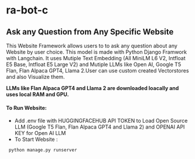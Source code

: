 # ra-bot-c
## Ask any Question from Any Specific Website
This Website Framework allows users to to ask any question about any Website by user choice. This model is made with Python Django Framwork with Langchain. It uses Mutiple Text Embedding (All MiniLM L6 V2, Intfloat E5 Base, Intfloat E5 Large V2) and Mutiple LLMs like Open AI, Google T5 Flan, Flan Alpaca GPT4, Llama 2.User can use custom created Vectorstores and also Visualize them. 

**LLMs like Flan Alpaca GPT4 and Llama 2 are downloaded loacally and uses local RAM and GPU.**


#### To Run Website:

- Add .env file with HUGGINGFACEHUB API TOKEN to Load Open Source LLM (Google T5 Flan, Flan Alpaca GPT4 and Llama 2) and OPENAI API KEY for Open AI LLM
- To Start Website :
```
 python manage.py runserver
```

